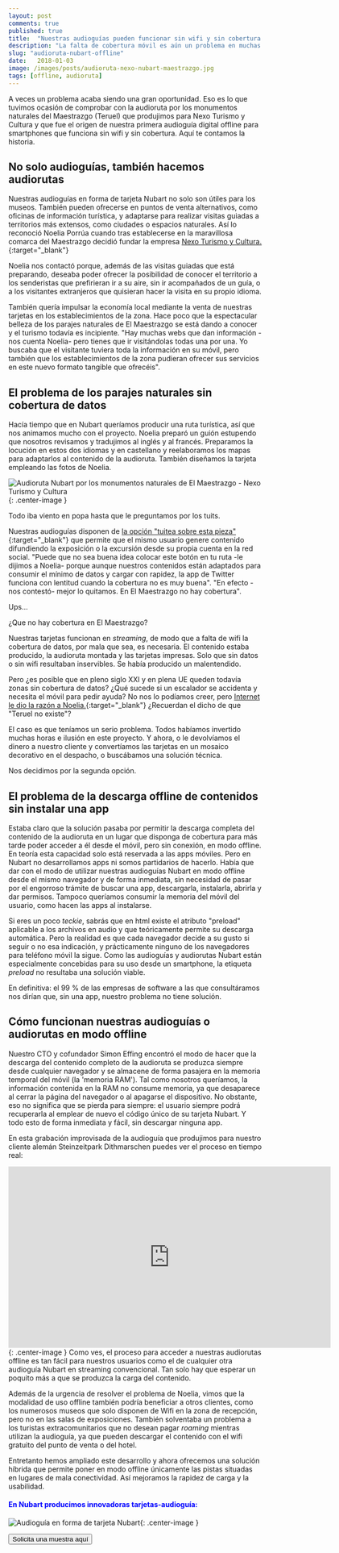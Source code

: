 ```yaml
---
layout: post
comments: true
published: true
title:  "Nuestras audioguías pueden funcionar sin wifi y sin cobertura de datos"
description: "La falta de cobertura móvil es aún un problema en muchas áreas rurales. Por eso hemos desarrollado un modo offline para nuestras tarjetas-audioguía."
slug: "audioruta-nubart-offline"
date:   2018-01-03
image: /images/posts/audioruta-nexo-nubart-maestrazgo.jpg
tags: [offline, audioruta]
---
```


A veces un problema acaba siendo una gran oportunidad. Eso es lo que tuvimos ocasión de comprobar con la audioruta por los monumentos naturales del Maestrazgo (Teruel) que produjimos para Nexo Turismo y Cultura y que fue el origen de nuestra primera audioguía digital offline para smartphones que funciona sin wifi y sin cobertura. Aquí te contamos la historia. 

<!--more-->

## No solo audioguías, también hacemos audiorutas

Nuestras audioguías en forma de tarjeta Nubart no solo son útiles para los museos. También pueden ofrecerse en puntos de venta alternativos, como oficinas de información turística, y adaptarse para realizar visitas guiadas a territorios más extensos, como ciudades o espacios naturales. Así lo reconoció Noelia Porrúa cuando tras establecerse en la maravillosa comarca del Maestrazgo decidió fundar la empresa [Nexo Turismo y Cultura.](https://www.nexoturismocultura.com/){:target="_blank"}

Noelia nos contactó porque, además de las visitas guiadas que está preparando, deseaba poder ofrecer la posibilidad de conocer el territorio a los senderistas que prefirieran ir a su aire, sin ir acompañados de un guía, o a los visitantes extranjeros que quisieran hacer la visita en su propio idioma. 

También quería impulsar la economía local mediante la venta de nuestras tarjetas en los establecimientos de la zona. Hace poco que la espectacular belleza de los parajes naturales de El Maestrazgo se está dando a conocer y el turismo todavía es incipiente. "Hay muchas webs que dan información -nos cuenta Noelia- pero tienes que ir visitándolas todas una por una. Yo buscaba que el visitante tuviera toda la información en su móvil, pero también que los establecimientos de la zona pudieran ofrecer sus servicios en este nuevo formato tangible que ofrecéis". 

## El problema de los parajes naturales sin cobertura de datos

Hacía tiempo que en Nubart queríamos producir una ruta turística, así que nos animamos mucho con el proyecto. Noelia preparó un guión estupendo que nosotros revisamos y tradujimos al inglés y al francés. Preparamos la locución en estos dos idiomas y en castellano y reelaboramos los mapas para adaptarlos al contenido de la audioruta. También diseñamos la tarjeta empleando las fotos de Noelia. 

![Audioruta Nubart por los monumentos naturales de El Maestrazgo - Nexo Turismo y Cultura]({{site.baseurl}}/images/posts/audioruta-nexo-nubart-maestrazgo.jpg){: .center-image }

Todo iba viento en popa hasta que le preguntamos por los tuits.

Nuestras audioguías disponen de [la opción "tuitea sobre esta pieza"](/blog/2016/12/12/difusion-visitantes-twitter-audioguia-nubart/){:target="_blank"} que permite que el mismo usuario genere contenido difundiendo la exposición o la excursión desde su propia cuenta en la red social. "Puede que no sea buena idea colocar este botón en tu ruta -le dijimos a Noelia- porque aunque nuestros contenidos están adaptados para consumir el mínimo de datos y cargar con rapidez, la app de Twitter funciona con lentitud cuando la cobertura no es muy buena". "En efecto -nos contestó- mejor lo quitamos. En El Maestrazgo no hay cobertura".

Ups... 

¿Que no hay cobertura en El Maestrazgo? 

Nuestras tarjetas funcionan en *streaming*, de modo que a falta de wifi la cobertura de datos, por mala que sea, es necesaria. El contenido estaba producido, la audioruta montada y las tarjetas impresas. Solo que sin datos o sin wifi resultaban inservibles. Se había producido un malentendido. 

Pero ¿es posible que en pleno siglo XXI y en plena UE queden todavía zonas sin cobertura de datos? ¿Qué sucede si un escalador se accidenta y necesita el móvil para pedir ayuda? No nos lo podíamos creer, pero [Internet le dio la razón a Noelia.](https://www.lacomarca.net/dga-atendera-las-quejas-por-la-falta-de-cobertura-en-el-maestrazgo/){:target="_blank"}  ¿Recuerdan el dicho de que "Teruel no existe"? 

El caso es que teníamos un serio problema. Todos habíamos invertido muchas horas e ilusión en este proyecto. Y ahora, o le devolvíamos el dinero a nuestro cliente y convertíamos las tarjetas en un mosaico decorativo en el despacho, o buscábamos una solución técnica. 

Nos decidimos por la segunda opción.

## El problema de la descarga offline de contenidos sin instalar una app

Estaba claro que la solución pasaba por permitir la descarga completa del contenido de la audioruta en un lugar que disponga de cobertura para más tarde poder acceder a él desde el móvil, pero sin conexión, en modo offline. En teoría esta capacidad solo está reservada a las apps móviles. Pero en Nubart no desarrollamos apps ni somos partidarios de hacerlo. Había que dar con el modo de utilizar nuestras audioguías Nubart en modo offline desde el mismo navegador y de forma inmediata, sin necesidad de pasar por el engorroso trámite de buscar una app, descargarla, instalarla, abrirla y dar permisos. Tampoco queríamos consumir la memoria del móvil del usuario, como hacen las apps al instalarse. 

Si eres un poco *teckie*, sabrás que en html existe el atributo "preload" aplicable a los archivos en audio y que teóricamente permite su descarga automática. Pero la realidad es que cada navegador decide a su gusto si seguir o no esa indicación, y prácticamente ninguno de los navegadores para teléfono móvil la sigue. Como las audioguías y audiorutas Nubart están especialmente concebidas para su uso desde un smartphone, la etiqueta *preload* no resultaba una solución viable. 

En definitiva: el 99 % de las empresas de software a las que consultáramos nos dirían que, sin una app, nuestro problema no tiene solución.

## Cómo funcionan nuestras audioguías o audiorutas en modo offline

Nuestro CTO y cofundador Simon Effing encontró el modo de hacer que la descarga del contenido completo de la audioruta se produzca siempre desde cualquier navegador y se almacene de forma pasajera en la memoria temporal del móvil (la 'memoria RAM'). Tal como nosotros queríamos, la información contenida en la RAM no consume memoria, ya que desaparece al cerrar la página del navegador o al apagarse el dispositivo. No obstante, eso no significa que se pierda para siempre: el usuario siempre podrá recuperarla al emplear de nuevo el código único de su tarjeta Nubart. Y todo esto de forma inmediata y fácil, sin descargar ninguna app. 

En esta grabación improvisada de la audioguía que produjimos para nuestro cliente alemán Steinzeitpark Dithmarschen puedes ver el proceso en tiempo real:
<iframe src="https://player.vimeo.com/video/282904192" width="640" height="360" frameborder="0" allowfullscreen></iframe>{: .center-image }
Como ves, el proceso para acceder a nuestras audiorutas offline es tan fácil para nuestros usuarios como el de cualquier otra audioguía Nubart en streaming convencional. Tan solo hay que esperar un poquito más a que se produzca la carga del contenido.

Además de la urgencia de resolver el problema de Noelia, vimos que la modalidad de uso offline también podría beneficiar a otros clientes, como los numerosos museos que solo disponen de Wifi en la zona de recepción, pero no en las salas de exposiciones. También solventaba un problema a los turistas extracomunitarios que no desean pagar *roaming* mientras utilizan la audioguía, ya que pueden descargar el contenido con el wifi gratuito del punto de venta o del hotel.

Entretanto hemos ampliado este desarrollo y ahora ofrecemos una solución híbrida que permite poner en modo offline únicamente las pistas situadas en lugares de mala conectividad. Así mejoramos la rapidez de carga y la usabilidad. 


#### <font color="blue">En Nubart producimos innovadoras tarjetas-audioguía:</font>

![Audioguía en forma de tarjeta Nubart]({{site.baseurl}}/images/posts/proceso-nubart.png){: .center-image }

<form action="../../../../../es">
    <input type="submit" value="Solicita una muestra aquí" />
</form>